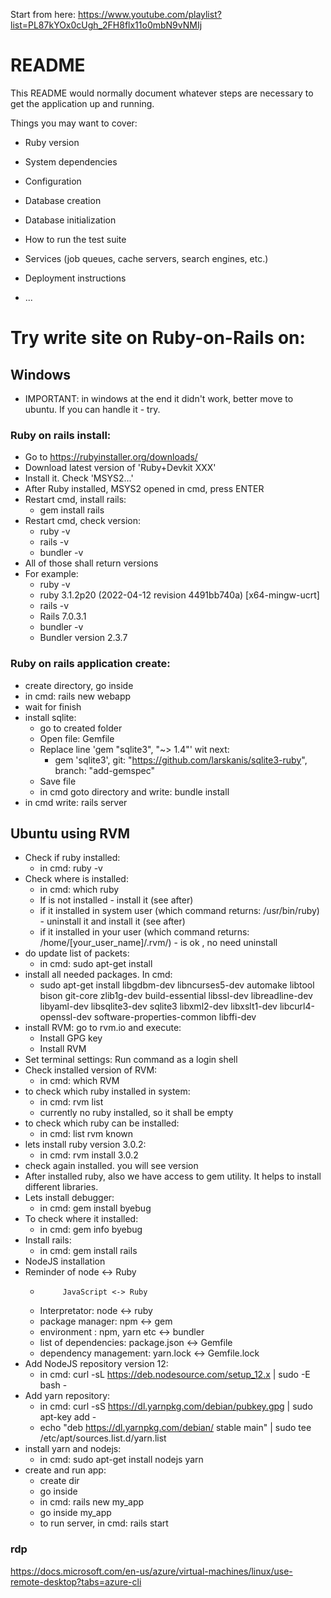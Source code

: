 Start from here: https://www.youtube.com/playlist?list=PL87kYOx0cUgh_2FH8flx11o0mbN9vNMIj

# README

This README would normally document whatever steps are necessary to get the
application up and running.

Things you may want to cover:

* Ruby version

* System dependencies

* Configuration

* Database creation

* Database initialization

* How to run the test suite

* Services (job queues, cache servers, search engines, etc.)

* Deployment instructions

* ...


# Try write site on Ruby-on-Rails on:

##  Windows
* IMPORTANT: in windows at the end it didn't work, better move to ubuntu. If you can handle it - try.

### Ruby on rails install:
* Go to https://rubyinstaller.org/downloads/
* Download latest version of 'Ruby+Devkit XXX'
* Install it. Check 'MSYS2...'
* After Ruby installed, MSYS2 opened in cmd, press ENTER
* Restart cmd, install rails: 
  * gem install rails
* Restart cmd, check version:
  * ruby -v
  * rails -v
  * bundler -v
* All of those shall return versions
* For example:
  * ruby -v
  * ruby 3.1.2p20 (2022-04-12 revision 4491bb740a) [x64-mingw-ucrt]
  * rails -v
  * Rails 7.0.3.1
  * bundler -v
  * Bundler version 2.3.7

### Ruby on rails application create:
* create directory, go inside
* in cmd: rails new webapp
* wait for finish
* install sqlite:
  * go to created folder
  * Open file: Gemfile
  * Replace line 'gem "sqlite3", "~> 1.4"' wit next:
    * gem 'sqlite3', git: "https://github.com/larskanis/sqlite3-ruby", branch: "add-gemspec"
  * Save file
  * in cmd goto directory and write: bundle install
* in cmd write: rails server

##  Ubuntu using RVM
* Check if ruby installed:
  * in cmd: ruby -v
* Check where is installed:
  * in cmd: which ruby
  * If is not installed - install it (see after)
  * if it installed in system user (which command returns: /usr/bin/ruby) - uninstall it and install it (see after)
  * if it installed in your user (which command returns: /home/[your_user_name]/.rvm/) - is ok , no need uninstall
* do update list of packets:
  * in cmd: sudo apt-get install
* install all needed packages. In cmd:
  * sudo apt-get install libgdbm-dev libncurses5-dev automake libtool bison git-core zlib1g-dev build-essential libssl-dev libreadline-dev libyaml-dev libsqlite3-dev sqlite3 libxml2-dev libxslt1-dev libcurl4-openssl-dev software-properties-common libffi-dev
* install RVM: go to rvm.io and execute:
  * Install GPG key
  * Install RVM
* Set terminal settings: Run command as a login shell
* Check installed version of RVM: 
  * in cmd: which RVM
* to check which ruby installed in system:
  * in cmd: rvm list
  * currently no ruby installed, so it shall be empty
* to check which ruby can be installed:
  * in cmd: list rvm known
* lets install ruby version 3.0.2:
  * in cmd: rvm install 3.0.2
* check again installed. you will see version
* After installed ruby, also we have access to gem utility. It helps to install different libraries.
* Lets install debugger:
  * in cmd: gem install byebug
* To check where it installed:
  * in cmd: gem info byebug
* Install rails:
  * in cmd: gem install rails
* NodeJS installation
* Reminder of node <-> Ruby
  *          JavaScript <-> Ruby
  * Interpretator: node <-> ruby
  * package manager: npm  <-> gem
  * environment : npm, yarn etc <-> bundler
  * list of dependencies: package.json <-> Gemfile
  * dependency management: yarn.lock <-> Gemfile.lock
* Add NodeJS repository version 12:
  * in cmd: curl -sL https://deb.nodesource.com/setup_12.x | sudo -E bash -
* Add yarn repository:
  * in cmd: curl -sS https://dl.yarnpkg.com/debian/pubkey.gpg | sudo apt-key add -
  * echo "deb https://dl.yarnpkg.com/debian/ stable main" | sudo tee /etc/apt/sources.list.d/yarn.list
* install yarn and nodejs:
  * in cmd: sudo apt-get install nodejs yarn
* create and run app:
  * create dir
  * go inside
  * in cmd: rails new my_app
  * go inside my_app
  * to run server, in cmd: rails start

### rdp
https://docs.microsoft.com/en-us/azure/virtual-machines/linux/use-remote-desktop?tabs=azure-cli